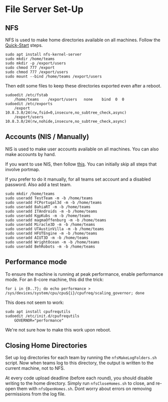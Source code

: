 # File Server Set-Up

## NFS

NFS is used to make home directories available on all machines. Follow the [Quick-Start](https://help.ubuntu.com/community/SettingUpNFSHowTo) steps.

	sudo apt install nfs-kernel-server
	sudo mkdir /home/teams
	sudo mkdir -p /export/users
	sudo chmod 777 /export
	sudo chmod 777 /export/users
	sudo mount --bind /home/teams /export/users

Then edit some files to keep these directories exported even after a reboot.

	sudoedit /etc/fstab
		/home/teams    /export/users   none    bind  0  0
	sudoedit /etc/exports
		/export       10.8.3.0/24(rw,fsid=0,insecure,no_subtree_check,async)
		/export/users 10.8.3.0/24(rw,nohide,insecure,no_subtree_check,async)

## Accounts (NIS / Manually)

NIS is used to make user accounts available on all machines. You can also make accounts by hand.

If you want to use NIS, then follow [this](https://help.ubuntu.com/community/SettingUpNISHowTo). You can initially skip all steps that involve portmap.

If you prefer to do it manually, for all teams set account and a disabled password. Also add a test team.

	sudo mkdir /home/teams
	sudo useradd TestTeam -m -b /home/teams
	sudo useradd FCPortugal3d -m -b /home/teams
	sudo useradd BahiaRT -m -b /home/teams
	sudo useradd ITAndroids -m -b /home/teams
	sudo useradd KgpKubs -m -b /home/teams
	sudo useradd magmaOffenburg -m -b /home/teams
	sudo useradd Miracle3D -m -b /home/teams
	sudo useradd UTAustinVilla -m -b /home/teams
	sudo useradd HFUTEngine -m -b /home/teams
	sudo useradd AIUT3D -m -b /home/teams
	sudo useradd WrightOcean -m -b /home/teams
	sudo useradd BehRobots -m -b /home/teams

## Performance mode

To ensure the machine is running at peak performance, enable performance mode. For an 8-core machine, this did the trick:

    for i in {0..7}; do echo performance > /sys/devices/system/cpu/cpu${i}/cpufreq/scaling_governor; done

This does not seem to work:

	sudo apt install cpufrequtils
	sudoedit /etc/init.d/cpufrequtils
		GOVERNOR="performance"

We're not sure how to make this work upon reboot.

## Closing Home Directories

Set up log directories for each team by running the `nfsMakeLogFolders.sh` script. Now when teams log to this directory, the output is written to the current machine, not to NFS.

At every code upload deadline (before each round), you should disable writing to the home directory. Simply run `nfsCloseHomes.sh` to close, and re-open them with `nfsOpenHomes.sh`. Dont worry about errors on removing permissions from the log file.
